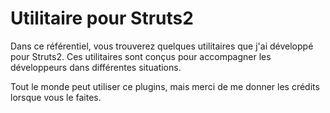 # Utilitaire pour Struts2
Dans ce référentiel, vous trouverez quelques utilitaires que j'ai développé pour Struts2. Ces utilitaires sont conçus pour accompagner les développeurs dans différentes situations.

Tout le monde peut utiliser ce plugins, mais merci de me donner les crédits lorsque vous le faites.